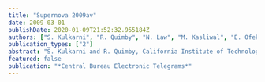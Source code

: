 ```yaml
---
title: "Supernova 2009av"
date: 2009-03-01
publishDate: 2020-01-09T21:52:32.955184Z
authors: ["S. Kulkarni", "R. Quimby", "N. Law", "M. Kasliwal", "E. Ofek", "P. Nugent", "I. Arcavi", "L. Bildsten", "J. Bloom", "J. Brewer", "T. Brown", "S. B. Cenko", "D. Ciardi", "E. Croner", "R. Dekany", "G. Djorgovski", "A. V. Filippenko", "D. Fox", "A. Gal-Yam", "C. Grillmair", "D. Hale", "N. Hamam", "D. Helfand", "G. Helou", "I. Hook", "A. Howell", "J. Jacobsen", "M. Kiewe", "R. Laher", "A. Mahabal", "S. Mattingly", "J. Patterson", "H. Perets", "S. Perlmutter", "A. Pickles", "D. Poznanski", "A. Rau", "G. Rahmer", "W. Reach", "W. Rosing", "M. Shara", "R. Smith", "D. Starr", "M. Sullivan", "J. Surace", "R. Thomas", "V. Velur"]
publication_types: ["2"]
abstract: "S. Kulkarni and R. Quimby, California Institute of Technology, on behalf of a large collaboration called the ``Palomar Transient Factory'' (PTF; including also N. Law, M. Kasliwal, E. Ofek, P. Nugent, I. Arcavi, L. Bildsten, J. Bloom, J. Brewer, T. Brown, S. B. Cenko, D. Ciardi, E. Croner, R. Dekany, G. Djorgovski, A. V. Filippenko, D. Fox, A. Gal-Yam, C. Grillmair, D. Hale, N. Hamam, D. Helfand, G. Helou, I. Hook, A. Howell, J. Jacobsen, M. Kiewe, R. Laher, A. Mahabal, S. Mattingly, J. Patterson, H. Perets, S. Perlmutter, A. Pickles, D. Poznanski, A. Rau, G. Rahmer, W. Reach, W. Rosing, M. Shara, R. Smith, D. Starr, M. Sullivan, J. Surace, R. Thomas, and V. Velur), reports the discovery of a normal type-Ia supernova (mag 18.62 +/- 0.04) in g-band images taken with the 1.2-m Oschin Schmidt telescope (+ CFH12K camera) at Palomar on Mar. 2.347 UT; the discovery image was subtracted from a reference template made from PTF images acquired on Feb. 25, 26, and 28 (which may contain some light from the rising transient). The new object is located at R.A. = 14h23m55s.82, Decl. = +35o11'05``.2 (equinox 2000.0; uncertainty &lt; 1''), which is 0``.9 west and 2''.7 south of the core of a galaxy (listed in the Sloan Digital Sky Survey with magnitude g = 17.78 and redshift z = 0.0555). Spectra (range 330-870 nm) of 2009av, obtained on Mar. 8.388 with the 5-m Palomar Hale telescope (+ Double Beam Spectrograph), reveal a redshift that is consistent with the apparent SDSS host galaxy; the expansion velocity derived from the minimum of the Si II (rest 635.5 nm) line is about 10700 km/s. The best match of the spectra of 2009av, found with the ``Superfit'' supernova spectral- identification code (Howell et al. 2005, Ap.J. 634, 1190), is to that of SN 1994D around one week prior to maximum light. <P />"
featured: false
publication: "*Central Bureau Electronic Telegrams*"
---
```



